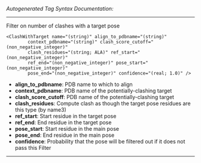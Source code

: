 _Autogenerated Tag Syntax Documentation:_

---
Filter on number of clashes with a target pose

```
<ClashWithTarget name="(string)" align_to_pdbname="(string)"
        context_pdbname="(string)" clash_score_cutoff="(non_negative_integer)"
        clash_residues="(string; ALA)" ref_start="(non_negative_integer)"
        ref_end="(non_negative_integer)" pose_start="(non_negative_integer)"
        pose_end="(non_negative_integer)" confidence="(real; 1.0)" />
```

-   **align_to_pdbname**: PDB name to which to align
-   **context_pdbname**: PDB name of the potentially-clashing target
-   **clash_score_cutoff**: PDB name of the potentially-clashing target
-   **clash_residues**: Compute clash as though the target pose residues are this type (by name3)
-   **ref_start**: Start residue in the target pose
-   **ref_end**: End residue in the target pose
-   **pose_start**: Start residue in the main pose
-   **pose_end**: End residue in the main pose
-   **confidence**: Probability that the pose will be filtered out if it does not pass this Filter

---

